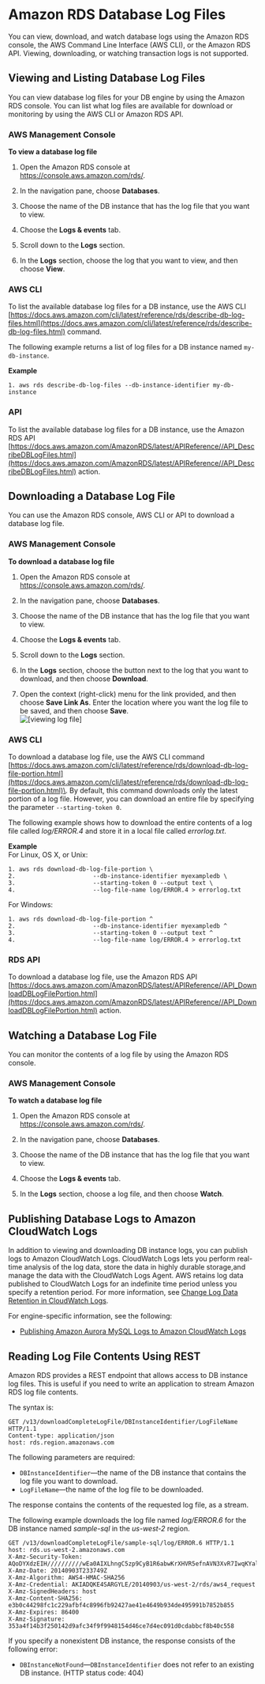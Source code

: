 # Amazon RDS Database Log Files<a name="USER_LogAccess"></a>

You can view, download, and watch database logs using the Amazon RDS console, the AWS Command Line Interface \(AWS CLI\), or the Amazon RDS API\. Viewing, downloading, or watching transaction logs is not supported\. 

## Viewing and Listing Database Log Files<a name="USER_LogAccess.Procedural.Viewing"></a>

You can view database log files for your DB engine by using the Amazon RDS console\. You can list what log files are available for download or monitoring by using the AWS CLI or Amazon RDS API\. 

### AWS Management Console<a name="USER_LogAccess.CON"></a>

**To view a database log file**

1. Open the Amazon RDS console at [https://console\.aws\.amazon\.com/rds/](https://console.aws.amazon.com/rds/)\.

1. In the navigation pane, choose **Databases**\.

1. Choose the name of the DB instance that has the log file that you want to view\.

1. Choose the **Logs & events** tab\.

1. Scroll down to the **Logs** section\. 

1. In the **Logs** section, choose the log that you want to view, and then choose **View**\.

### AWS CLI<a name="USER_LogAccess.CLI"></a>

To list the available database log files for a DB instance, use the AWS CLI [https://docs.aws.amazon.com/cli/latest/reference/rds/describe-db-log-files.html](https://docs.aws.amazon.com/cli/latest/reference/rds/describe-db-log-files.html) command\.

The following example returns a list of log files for a DB instance named `my-db-instance`\.

**Example**  

```
1. aws rds describe-db-log-files --db-instance-identifier my-db-instance
```

### API<a name="USER_LogAccess.API"></a>

To list the available database log files for a DB instance, use the Amazon RDS API [https://docs.aws.amazon.com/AmazonRDS/latest/APIReference//API_DescribeDBLogFiles.html](https://docs.aws.amazon.com/AmazonRDS/latest/APIReference//API_DescribeDBLogFiles.html) action\.

## Downloading a Database Log File<a name="USER_LogAccess.Procedural.Downloading"></a>

You can use the Amazon RDS console, AWS CLI or API to download a database log file\. 

### AWS Management Console<a name="USER_LogAccess.Procedural.Downloading.CON"></a>

**To download a database log file**

1. Open the Amazon RDS console at [https://console\.aws\.amazon\.com/rds/](https://console.aws.amazon.com/rds/)\.

1. In the navigation pane, choose **Databases**\.

1. Choose the name of the DB instance that has the log file that you want to view\.

1. Choose the **Logs & events** tab\.

1. Scroll down to the **Logs** section\. 

1. In the **Logs** section, choose the button next to the log that you want to download, and then choose **Download**\.

1. Open the context \(right\-click\) menu for the link provided, and then choose **Save Link As**\. Enter the location where you want the log file to be saved, and then choose **Save**\.  
![\[viewing log file\]](http://docs.aws.amazon.com/AmazonRDS/latest/AuroraUserGuide/images/log_download2.png)

### AWS CLI<a name="USER_LogAccess.Procedural.Downloading.CLI"></a>

To download a database log file, use the AWS CLI command [https://docs.aws.amazon.com/cli/latest/reference/rds/download-db-log-file-portion.html](https://docs.aws.amazon.com/cli/latest/reference/rds/download-db-log-file-portion.html)\. By default, this command downloads only the latest portion of a log file\. However, you can download an entire file by specifying the parameter `--starting-token 0`\.

The following example shows how to download the entire contents of a log file called *log/ERROR\.4* and store it in a local file called *errorlog\.txt*\.

**Example**  
For Linux, OS X, or Unix:  

```
1. aws rds download-db-log-file-portion \
2. 						--db-instance-identifier myexampledb \
3. 						--starting-token 0 --output text \
4. 						--log-file-name log/ERROR.4 > errorlog.txt
```
For Windows:  

```
1. aws rds download-db-log-file-portion ^
2. 						--db-instance-identifier myexampledb ^
3. 						--starting-token 0 --output text ^
4. 						--log-file-name log/ERROR.4 > errorlog.txt
```

### RDS API<a name="USER_LogAccess.Procedural.Downloading.API"></a>

To download a database log file, use the Amazon RDS API [https://docs.aws.amazon.com/AmazonRDS/latest/APIReference//API_DownloadDBLogFilePortion.html](https://docs.aws.amazon.com/AmazonRDS/latest/APIReference//API_DownloadDBLogFilePortion.html) action\.

## Watching a Database Log File<a name="USER_LogAccess.Procedural.Watching"></a>

You can monitor the contents of a log file by using the Amazon RDS console\.

### AWS Management Console<a name="USER_LogAccess.Procedural.Watching.CON"></a>

**To watch a database log file**

1. Open the Amazon RDS console at [https://console\.aws\.amazon\.com/rds/](https://console.aws.amazon.com/rds/)\.

1. In the navigation pane, choose **Databases**\.

1. Choose the name of the DB instance that has the log file that you want to view\.

1. Choose the **Logs & events** tab\.

1. In the **Logs** section, choose a log file, and then choose **Watch**\.

## Publishing Database Logs to Amazon CloudWatch Logs<a name="USER_LogAccess.Procedural.UploadtoCloudWatch"></a>

In addition to viewing and downloading DB instance logs, you can publish logs to Amazon CloudWatch Logs\. CloudWatch Logs lets you perform real\-time analysis of the log data, store the data in highly durable storage,and manage the data with the CloudWatch Logs Agent\. AWS retains log data published to CloudWatch Logs for an indefinite time period unless you specify a retention period\. For more information, see [Change Log Data Retention in CloudWatch Logs](https://docs.aws.amazon.com/AmazonCloudWatch/latest/logs/Working-with-log-groups-and-streams.html#SettingLogRetention)\. 

 For engine\-specific information, see the following:
+ [Publishing Amazon Aurora MySQL Logs to Amazon CloudWatch Logs](AuroraMySQL.Integrating.CloudWatch.md)

## Reading Log File Contents Using REST<a name="DownloadCompleteDBLogFile"></a>

Amazon RDS provides a REST endpoint that allows access to DB instance log files\. This is useful if you need to write an application to stream Amazon RDS log file contents\.

The syntax is:

```
GET /v13/downloadCompleteLogFile/DBInstanceIdentifier/LogFileName HTTP/1.1
Content-type: application/json
host: rds.region.amazonaws.com
```

The following parameters are required:
+ `DBInstanceIdentifier`—the name of the DB instance that contains the log file you want to download\.
+ `LogFileName`—the name of the log file to be downloaded\.

The response contains the contents of the requested log file, as a stream\.

The following example downloads the log file named *log/ERROR\.6* for the DB instance named *sample\-sql* in the *us\-west\-2* region\.

```
GET /v13/downloadCompleteLogFile/sample-sql/log/ERROR.6 HTTP/1.1
host: rds.us-west-2.amazonaws.com
X-Amz-Security-Token: AQoDYXdzEIH//////////wEa0AIXLhngC5zp9CyB1R6abwKrXHVR5efnAVN3XvR7IwqKYalFSn6UyJuEFTft9nObglx4QJ+GXV9cpACkETq=
X-Amz-Date: 20140903T233749Z
X-Amz-Algorithm: AWS4-HMAC-SHA256
X-Amz-Credential: AKIADQKE4SARGYLE/20140903/us-west-2/rds/aws4_request
X-Amz-SignedHeaders: host
X-Amz-Content-SHA256: e3b0c44298fc1c229afbf4c8996fb92427ae41e4649b934de495991b7852b855
X-Amz-Expires: 86400
X-Amz-Signature: 353a4f14b3f250142d9afc34f9f9948154d46ce7d4ec091d0cdabbcf8b40c558
```

If you specify a nonexistent DB instance, the response consists of the following error:
+ `DBInstanceNotFound`—`DBInstanceIdentifier` does not refer to an existing DB instance\. \(HTTP status code: 404\)